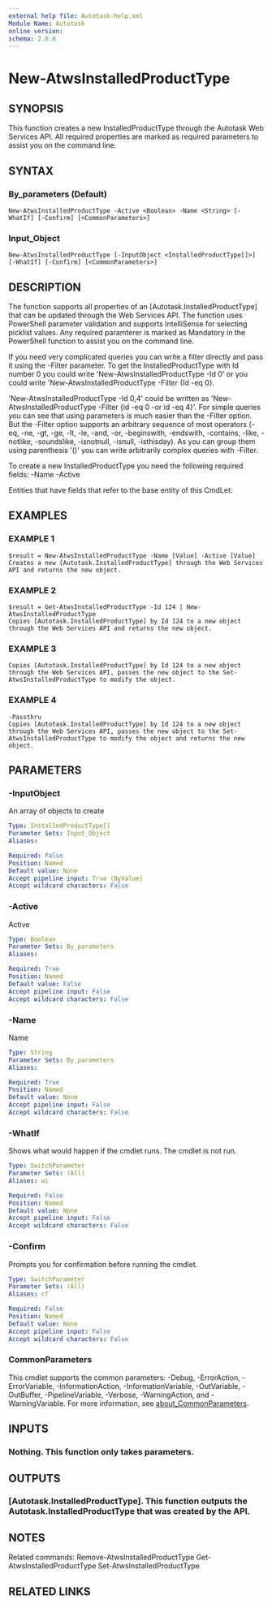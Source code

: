 ```yaml
---
external help file: Autotask-help.xml
Module Name: Autotask
online version:
schema: 2.0.0
---
```


# New-AtwsInstalledProductType

## SYNOPSIS
This function creates a new InstalledProductType through the Autotask Web Services API.
All required properties are marked as required parameters to assist you on the command line.

## SYNTAX

### By_parameters (Default)
```
New-AtwsInstalledProductType -Active <Boolean> -Name <String> [-WhatIf] [-Confirm] [<CommonParameters>]
```

### Input_Object
```
New-AtwsInstalledProductType [-InputObject <InstalledProductType[]>] [-WhatIf] [-Confirm] [<CommonParameters>]
```

## DESCRIPTION
The function supports all properties of an \[Autotask.InstalledProductType\] that can be updated through the Web Services API.
The function uses PowerShell parameter validation  and supports IntelliSense for selecting picklist values.
Any required paramterer is marked as Mandatory in the PowerShell function to assist you on the command line.

If you need very complicated queries you can write a filter directly and pass it using the -Filter parameter.
To get the InstalledProductType with Id number 0 you could write 'New-AtwsInstalledProductType -Id 0' or you could write 'New-AtwsInstalledProductType -Filter {Id -eq 0}.

'New-AtwsInstalledProductType -Id 0,4' could be written as 'New-AtwsInstalledProductType -Filter {id -eq 0 -or id -eq 4}'.
For simple queries you can see that using parameters is much easier than the -Filter option.
But the -Filter option supports an arbitrary sequence of most operators (-eq, -ne, -gt, -ge, -lt, -le, -and, -or, -beginswith, -endswith, -contains, -like, -notlike, -soundslike, -isnotnull, -isnull, -isthisday).
As you can group them using parenthesis '()' you can write arbitrarily complex queries with -Filter. 

To create a new InstalledProductType you need the following required fields:
 -Name
 -Active

Entities that have fields that refer to the base entity of this CmdLet:

## EXAMPLES

### EXAMPLE 1
```
$result = New-AtwsInstalledProductType -Name [Value] -Active [Value]
Creates a new [Autotask.InstalledProductType] through the Web Services API and returns the new object.
```

### EXAMPLE 2
```
$result = Get-AtwsInstalledProductType -Id 124 | New-AtwsInstalledProductType 
Copies [Autotask.InstalledProductType] by Id 124 to a new object through the Web Services API and returns the new object.
```

### EXAMPLE 3
```
Copies [Autotask.InstalledProductType] by Id 124 to a new object through the Web Services API, passes the new object to the Set-AtwsInstalledProductType to modify the object.
```

### EXAMPLE 4
```
-Passthru
Copies [Autotask.InstalledProductType] by Id 124 to a new object through the Web Services API, passes the new object to the Set-AtwsInstalledProductType to modify the object and returns the new object.
```

## PARAMETERS

### -InputObject
An array of objects to create

```yaml
Type: InstalledProductType[]
Parameter Sets: Input_Object
Aliases:

Required: False
Position: Named
Default value: None
Accept pipeline input: True (ByValue)
Accept wildcard characters: False
```

### -Active
Active

```yaml
Type: Boolean
Parameter Sets: By_parameters
Aliases:

Required: True
Position: Named
Default value: False
Accept pipeline input: False
Accept wildcard characters: False
```

### -Name
Name

```yaml
Type: String
Parameter Sets: By_parameters
Aliases:

Required: True
Position: Named
Default value: None
Accept pipeline input: False
Accept wildcard characters: False
```

### -WhatIf
Shows what would happen if the cmdlet runs.
The cmdlet is not run.

```yaml
Type: SwitchParameter
Parameter Sets: (All)
Aliases: wi

Required: False
Position: Named
Default value: None
Accept pipeline input: False
Accept wildcard characters: False
```

### -Confirm
Prompts you for confirmation before running the cmdlet.

```yaml
Type: SwitchParameter
Parameter Sets: (All)
Aliases: cf

Required: False
Position: Named
Default value: None
Accept pipeline input: False
Accept wildcard characters: False
```

### CommonParameters
This cmdlet supports the common parameters: -Debug, -ErrorAction, -ErrorVariable, -InformationAction, -InformationVariable, -OutVariable, -OutBuffer, -PipelineVariable, -Verbose, -WarningAction, and -WarningVariable. For more information, see [about_CommonParameters](http://go.microsoft.com/fwlink/?LinkID=113216).

## INPUTS

### Nothing. This function only takes parameters.
## OUTPUTS

### [Autotask.InstalledProductType]. This function outputs the Autotask.InstalledProductType that was created by the API.
## NOTES
Related commands:
Remove-AtwsInstalledProductType
 Get-AtwsInstalledProductType
 Set-AtwsInstalledProductType

## RELATED LINKS
